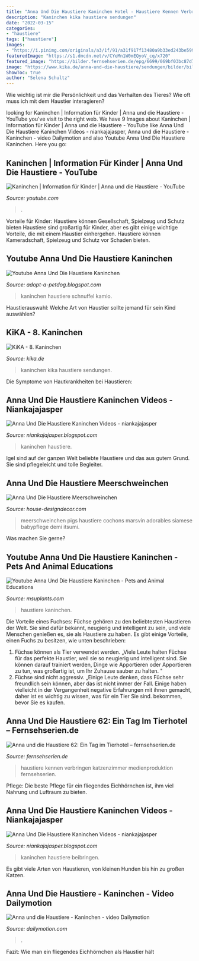 ```yaml
---
title: "Anna Und Die Haustiere Kaninchen Hotel - Haustiere Kennen Verbringen Katzenzimmer Medienproduktion Fernsehserien"
description: "Kaninchen kika haustiere sendungen"
date: "2022-03-15"
categories:
- "haustiere"
tags: ["haustiere"]
images:
- "https://i.pinimg.com/originals/a3/1f/91/a31f917f13480a9b33ed243be5997a74.jpg"
featuredImage: "https://s1.dmcdn.net/v/CYeMn1W0mEQyoV_cq/x720"
featured_image: "https://bilder.fernsehserien.de/epg/6699/069bf03bc87d78c19323a76364081517b019a2db_b.jpg"
image: "https://www.kika.de/anna-und-die-haustiere/sendungen/bilder/bild131592_v-tlarge169_zc-cc2f4e31.jpg?version=47771"
ShowToc: true
author: "Selena Schultz"
---
```



Wie wichtig ist mir die Persönlichkeit und das Verhalten des Tieres? Wie oft muss ich mit dem Haustier interagieren?

	

		
looking for Kaninchen | Information für Kinder | Anna und die Haustiere - YouTube you've visit to the right web. We have 9 Images about Kaninchen | Information für Kinder | Anna und die Haustiere - YouTube like Anna Und Die Haustiere Kaninchen Videos - niankajajasper, Anna und die Haustiere - Kaninchen - video Dailymotion and also Youtube Anna Und Die Haustiere Kaninchen. Here you go:
		
    
## Kaninchen | Information Für Kinder | Anna Und Die Haustiere - YouTube

<img loading=lazy src="https://i.ytimg.com/vi/3qvSj_IiSMA/maxresdefault.jpg" onerror="this.onerror=null;this.src='https://tse2.mm.bing.net/th?id=OIP.BV_2MO42m6Xpd0jayYCg9QHaEK&amp;pid=15.1';" alt="Kaninchen | Information für Kinder | Anna und die Haustiere - YouTube">

_Source: youtube.com_

>. 

	

Vorteile für Kinder: Haustiere können Gesellschaft, Spielzeug und Schutz bieten
Haustiere sind großartig für Kinder, aber es gibt einige wichtige Vorteile, die mit einem Haustier einhergehen. Haustiere können Kameradschaft, Spielzeug und Schutz vor Schaden bieten.

    
## Youtube Anna Und Die Haustiere Kaninchen

<img loading=lazy src="https://i.pinimg.com/originals/a3/1f/91/a31f917f13480a9b33ed243be5997a74.jpg" onerror="this.onerror=null;this.src='https://tse1.mm.bing.net/th?id=OIP.YpAqUVyZISgjX4_6Ao3y6gAAAA&amp;pid=15.1';" alt="Youtube Anna Und Die Haustiere Kaninchen">

_Source: adopt-a-petdog.blogspot.com_

>kaninchen haustiere schnuffel kamio. 

	

Haustierauswahl: Welche Art von Haustier sollte jemand für sein Kind auswählen?

    
## KiKA - 8. Kaninchen

<img loading=lazy src="https://www.kika.de/anna-und-die-haustiere/sendungen/bilder/bild131592_v-tlarge169_zc-cc2f4e31.jpg?version=47771" onerror="this.onerror=null;this.src='https://tse4.mm.bing.net/th?id=OIP.YmXEGSmBFkX_TPyLFR64TwHaEK&amp;pid=15.1';" alt="KiKA - 8. Kaninchen">

_Source: kika.de_

>kaninchen kika haustiere sendungen. 

	

Die Symptome von Hautkrankheiten bei Haustieren:

    
## Anna Und Die Haustiere Kaninchen Videos - Niankajajasper

<img loading=lazy src="https://i.pinimg.com/originals/23/ca/fb/23cafbe6a3138f0465bcf7460459a498.jpg" onerror="this.onerror=null;this.src='https://tse1.mm.bing.net/th?id=OIP.oLOPmR1Q3v8GIlGhEbejOAHaFj&amp;pid=15.1';" alt="Anna Und Die Haustiere Kaninchen Videos - niankajajasper">

_Source: niankajajasper.blogspot.com_

>kaninchen haustiere. 

	

Igel sind auf der ganzen Welt beliebte Haustiere und das aus gutem Grund. Sie sind pflegeleicht und tolle Begleiter.

    
## Anna Und Die Haustiere Meerschweinchen

<img loading=lazy src="https://i.pinimg.com/originals/81/24/e3/8124e3ad83966e3d263516b176290c1f.jpg" onerror="this.onerror=null;this.src='https://tse1.mm.bing.net/th?id=OIP.9yGrAexV-rUZRL7_iCHYIgHaHa&amp;pid=15.1';" alt="Anna Und Die Haustiere Meerschweinchen">

_Source: house-designdecor.com_

>meerschweinchen pigs haustiere cochons marsvin adorables siamese babypflege demi itsumi. 

	

Was machen Sie gerne?

    
## Youtube Anna Und Die Haustiere Kaninchen - Pets And Animal Educations

<img loading=lazy src="https://i.pinimg.com/originals/3a/43/36/3a4336b390ed25a44bb02ef07c7acd1a.jpg" onerror="this.onerror=null;this.src='https://tse3.mm.bing.net/th?id=OIP.Qk9jmVtsL6GYnyJ4ou7dTgAAAA&amp;pid=15.1';" alt="Youtube Anna Und Die Haustiere Kaninchen - Pets and Animal Educations">

_Source: msuplants.com_

>haustiere kaninchen. 

	

Die Vorteile eines Fuchses:
Füchse gehören zu den beliebtesten Haustieren der Welt. Sie sind dafür bekannt, neugierig und intelligent zu sein, und viele Menschen genießen es, sie als Haustiere zu haben. Es gibt einige Vorteile, einen Fuchs zu besitzen, wie unten beschrieben:
1) Füchse können als Tier verwendet werden. „Viele Leute halten Füchse für das perfekte Haustier, weil sie so neugierig und intelligent sind. Sie können darauf trainiert werden, Dinge wie Apportieren oder Apportieren zu tun, was großartig ist, um Ihr Zuhause sauber zu halten. "
2) Füchse sind nicht aggressiv. „Einige Leute denken, dass Füchse sehr freundlich sein können, aber das ist nicht immer der Fall. Einige haben vielleicht in der Vergangenheit negative Erfahrungen mit ihnen gemacht, daher ist es wichtig zu wissen, was für ein Tier Sie sind. bekommen, bevor Sie es kaufen.

    
## Anna Und Die Haustiere 62: Ein Tag Im Tierhotel – Fernsehserien.de

<img loading=lazy src="https://bilder.fernsehserien.de/epg/6699/069bf03bc87d78c19323a76364081517b019a2db_b.jpg" onerror="this.onerror=null;this.src='https://tse4.mm.bing.net/th?id=OIP.1KqQMokrz740ZauQfEVBeQHaE7&amp;pid=15.1';" alt="Anna und die Haustiere 62: Ein Tag im Tierhotel – fernsehserien.de">

_Source: fernsehserien.de_

>haustiere kennen verbringen katzenzimmer medienproduktion fernsehserien. 

	

Pflege: Die beste Pflege für ein fliegendes Eichhörnchen ist, ihm viel Nahrung und Luftraum zu bieten.

    
## Anna Und Die Haustiere Kaninchen Videos - Niankajajasper

<img loading=lazy src="https://i.pinimg.com/originals/dc/97/9f/dc979f5e55c78898c150fbc804c7cfcf.jpg" onerror="this.onerror=null;this.src='https://tse3.mm.bing.net/th?id=OIP.t_OletbkN8VC_nWHKwdhlwHaFj&amp;pid=15.1';" alt="Anna Und Die Haustiere Kaninchen Videos - niankajajasper">

_Source: niankajajasper.blogspot.com_

>kaninchen haustiere beibringen. 

	

Es gibt viele Arten von Haustieren, von kleinen Hunden bis hin zu großen Katzen.

    
## Anna Und Die Haustiere - Kaninchen - Video Dailymotion

<img loading=lazy src="https://s1.dmcdn.net/v/CYeMn1W0mEQyoV_cq/x720" onerror="this.onerror=null;this.src='https://tse2.mm.bing.net/th?id=OIP.j-iNnYcQcDk063xBr_3CeAHaEK&amp;pid=15.1';" alt="Anna und die Haustiere - Kaninchen - video Dailymotion">

_Source: dailymotion.com_

>. 

	

Fazit: Wie man ein fliegendes Eichhörnchen als Haustier hält

